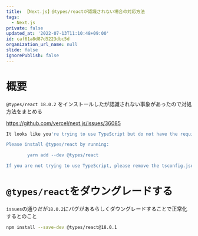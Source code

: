 ```yaml
---
title: 【Next.js】@types/reactが認識されない場合の対応方法
tags:
  - Next.js
private: false
updated_at: '2022-07-13T11:10:48+09:00'
id: caf61a8d87d5223dbc5d
organization_url_name: null
slide: false
ignorePublish: false
---
```

# 概要


`@types/react 18.0.2` をインストールしたが認識されない事象があったので対処方法をまとめる


https://github.com/vercel/next.js/issues/36085

```bash
It looks like you're trying to use TypeScript but do not have the required package(s) installed.

Please install @types/react by running:

        yarn add --dev @types/react

If you are not trying to use TypeScript, please remove the tsconfig.json file from your package root (and any TypeScript files in your pages directory).
```

# `@types/react`をダウングレードする

`issues`の通りだが`18.0.2`にバグがあるらしくダウングレードすることで正常化するとのこと


```bash
npm install --save-dev @types/react@18.0.1
```
